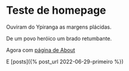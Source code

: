 # Teste de homepage

Ouviram do Ypiranga as margens plácidas.

De um povo heróico um brado retumbante.

Agora com [página de About](/about.html)

E [posts]({% post_url 2022-06-29-primeiro %})

